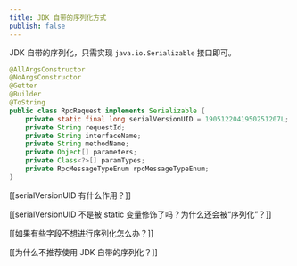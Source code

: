 ```yaml
---
title: JDK 自带的序列化方式
publish: false
---
```


JDK 自带的序列化，只需实现 `java.io.Serializable` 接口即可。

```java
@AllArgsConstructor
@NoArgsConstructor
@Getter
@Builder
@ToString
public class RpcRequest implements Serializable {
    private static final long serialVersionUID = 1905122041950251207L;
    private String requestId;
    private String interfaceName;
    private String methodName;
    private Object[] parameters;
    private Class<?>[] paramTypes;
    private RpcMessageTypeEnum rpcMessageTypeEnum;
}
```

[[serialVersionUID 有什么作用？]]

[[serialVersionUID 不是被 static 变量修饰了吗？为什么还会被“序列化”？]]

[[如果有些字段不想进行序列化怎么办？]]

[[为什么不推荐使用 JDK 自带的序列化？]]
